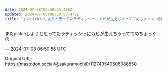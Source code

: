 ```yaml
---
date: 2024-07-08T06:50:55.478Z
updated: 2024-07-08T06:50:55.478Z
title: "またpickleしようと思ってたラディッシュにカビが生えちゃっててめちょっく…😢[...]"
---
```


<p>またpickleしようと思ってたラディッシュにカビが生えちゃっててめちょっく…😢</p>

&mdash; 2024-07-08 06:50:55 UTC

Original URL: https://mastodon.social/@sakuramochi0/112749540506088850
